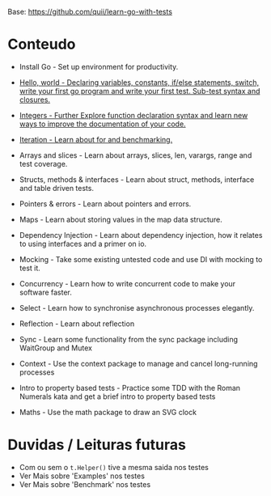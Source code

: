 Base: https://github.com/quii/learn-go-with-tests

# Conteudo

- Install Go - Set up environment for productivity.
- [Hello, world - Declaring variables, constants, if/else statements, switch, write your first go program and write your first test. Sub-test syntax and closures.](hello)
- [Integers - Further Explore function declaration syntax and learn new ways to improve the documentation of your code.](integers)
- [Iteration - Learn about for and benchmarking.](iteration)

- Arrays and slices - Learn about arrays, slices, len, varargs, range and test coverage.
- Structs, methods & interfaces - Learn about struct, methods, interface and table driven tests.
- Pointers & errors - Learn about pointers and errors.
- Maps - Learn about storing values in the map data structure.
- Dependency Injection - Learn about dependency injection, how it relates to using interfaces and a primer on io.
- Mocking - Take some existing untested code and use DI with mocking to test it.
- Concurrency - Learn how to write concurrent code to make your software faster.
- Select - Learn how to synchronise asynchronous processes elegantly.
- Reflection - Learn about reflection
- Sync - Learn some functionality from the sync package including WaitGroup and Mutex
- Context - Use the context package to manage and cancel long-running processes
- Intro to property based tests - Practice some TDD with the Roman Numerals kata and get a brief intro to property based tests
- Maths - Use the math package to draw an SVG clock

# Duvidas / Leituras futuras

- Com ou sem o ```t.Helper()``` tive a mesma saida nos testes
- Ver Mais sobre 'Examples' nos testes
- Ver Mais sobre 'Benchmark' nos testes